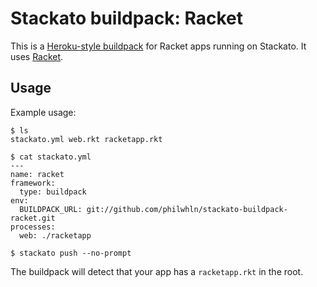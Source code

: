 Stackato buildpack: Racket
==========================

This is a [Heroku-style buildpack](http://devcenter.heroku.com/articles/buildpacks) for Racket apps running on Stackato.
It uses [Racket](http://racket-lang.org).

Usage
-----

Example usage:

    $ ls
    stackato.yml web.rkt racketapp.rkt

    $ cat stackato.yml 
    ---
    name: racket
    framework:
      type: buildpack
    env:
      BUILDPACK_URL: git://github.com/philwhln/stackato-buildpack-racket.git
    processes:
      web: ./racketapp

    $ stackato push --no-prompt

The buildpack will detect that your app has a `racketapp.rkt` in the root.

